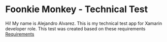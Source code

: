# Foonkie Monkey - Technical Test

Hi! My name is Alejandro Alvarez. This is my technical test app for Xamarin developer role. This test was created based on these requirements 
[Requirements](https://github.com/aalvar9228/FoonkieInterview/blob/main/Docs/Prueba%20te%CC%81cnica%20Xamarin.docx)
